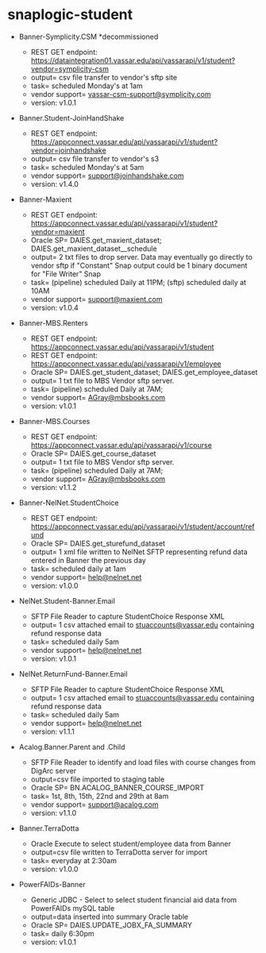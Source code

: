 # snaplogic-student

- Banner-Symplicity.CSM *decommissioned
    - REST GET endpoint: https://dataintegration01.vassar.edu/api/vassarapi/v1/student?vendor=symplicity-csm
    - output= csv file transfer to vendor's sftp site
    - task= scheduled Monday's at 1am
    - vendor support= 	vassar-csm-support@symplicity.com
    - version: v1.0.1

- Banner.Student-JoinHandShake
    - REST GET endpoint: https://appconnect.vassar.edu/api/vassarapi/v1/student?vendor=joinhandshake
    - output= csv file transfer to vendor's s3
    - task= scheduled Monday's at 5am
    - vendor support= 	support@joinhandshake.com
    - version: v1.4.0

- Banner-Maxient
    - REST GET endpoint: https://appconnect.vassar.edu/api/vassarapi/v1/student?vendor=maxient
    - Oracle SP= DAIES.get_maxient_dataset; DAIES.get_maxient_dataset__schedule
    - output= 2 txt files to drop server. Data may eventually go directly to vendor sftp if "Constant" Snap output could be 1 binary document for "File Writer" Snap
    - task= (pipeline) scheduled Daily at 11PM; (sftp) scheduled daily at 10AM
    - vendor support= support@maxient.com
    - version: v1.0.4

- Banner-MBS.Renters
    - REST GET endpoint: https://appconnect.vassar.edu/api/vassarapi/v1/student
    - REST GET endpoint: https://appconnect.vassar.edu/api/vassarapi/v1/employee
    - Oracle SP= DAIES.get_student_dataset; DAIES.get_employee_dataset
    - output= 1 txt file to MBS Vendor sftp server.
    - task= (pipeline) scheduled Daily at 7AM;
    - vendor support= AGray@mbsbooks.com
    - version: v1.0.1

- Banner-MBS.Courses
    - REST GET endpoint: https://appconnect.vassar.edu/api/vassarapi/v1/course
    - Oracle SP= DAIES.get_course_dataset
    - output= 1 txt file to MBS Vendor sftp server.
    - task= (pipeline) scheduled Daily at 7AM;
    - vendor support= AGray@mbsbooks.com
    - version: v1.1.2

- Banner-NelNet.StudentChoice
    - REST GET endpoint: https://appconnect.vassar.edu/api/vassarapi/v1/student/account/refund
    - Oracle SP= DAIES.get_sturefund_dataset
    - output= 1 xml file written to NelNet SFTP representing refund data entered in Banner the previous day
    - task= scheduled daily at 1am
    - vendor support= help@nelnet.net
    - version: v1.0.0

- NelNet.Student-Banner.Email
    - SFTP File Reader to capture StudentChoice Response XML
    - output= 1 csv attached email to stuaccounts@vassar.edu containing refund response data
    - task= scheduled daily 5am
    - vendor support= help@nelnet.net
    - version: v1.0.1

- NelNet.ReturnFund-Banner.Email
    - SFTP File Reader to capture StudentChoice Response XML
    - output= 1 csv attached email to stuaccounts@vassar.edu containing refund response data
    - task= scheduled daily 5am
    - vendor support= help@nelnet.net
    - version: v1.1.1

- Acalog.Banner.Parent and .Child
    - SFTP File Reader to identify and load files with course changes from DigArc server
    - output=csv file imported to staging table
    - Oracle SP= BN.ACALOG_BANNER_COURSE_IMPORT
    - task= 1st, 8th, 15th, 22nd and 29th at 8am
    - vendor support= support@acalog.com
    - version: v1.1.0

- Banner.TerraDotta
    - Oracle Execute to select student/employee data from Banner
    - output=csv file written to TerraDotta server for import
    - task= everyday at 2:30am
    - version: v1.0.0

- PowerFAIDs-Banner
    - Generic JDBC - Select to select student financial aid data from PowerFAIDs mySQL table
    - output=data inserted into summary Oracle table 
    - Oracle SP= DAIES.UPDATE_JOBX_FA_SUMMARY
    - task= daily 6:30pm
    - version: v1.0.1
